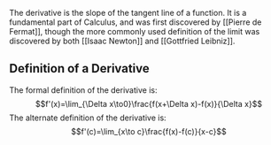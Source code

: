 The derivative is the slope of the tangent line of a function. It is a fundamental part of Calculus, and was first discovered by [[Pierre de Fermat]], though the more commonly used definition of the limit was discovered by both [[Isaac Newton]] and [[Gottfried Leibniz]].
## Definition of a Derivative
The formal definition of the derivative is:
$$f'(x)=\lim_{\Delta x\to0}\frac{f(x+\Delta x)-f(x)}{\Delta x}$$
The alternate definition of the derivative is:
$$f'(c)=\lim_{x\to c}\frac{f(x)-f(c)}{x-c}$$